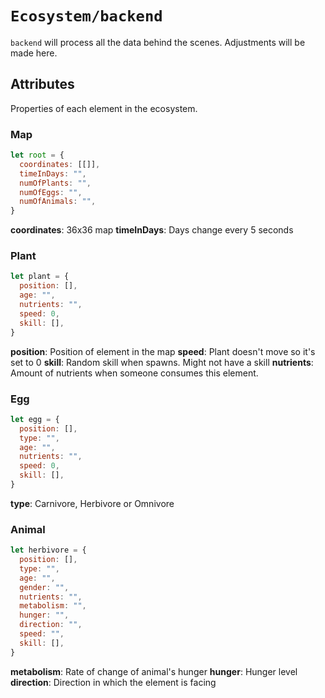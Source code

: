 # `Ecosystem/backend`

`backend` will process all the data behind the scenes. Adjustments will be made here.

## Attributes

Properties of each element in the ecosystem.

### Map
```javascript
let root = {
  coordinates: [[]],
  timeInDays: "",
  numOfPlants: "",
  numOfEggs: "",
  numOfAnimals: "",
}
```
**coordinates**: 36x36 map
**timeInDays**: Days change every 5 seconds

### Plant
```javascript
let plant = {
  position: [],
  age: "",
  nutrients: "",
  speed: 0,
  skill: [],
}
```
**position**: Position of element in the map
**speed**: Plant doesn't move so it's set to 0
**skill**: Random skill when spawns. Might not have a skill
**nutrients**: Amount of nutrients when someone consumes this element.

### Egg
```javascript
let egg = {
  position: [],
  type: "",
  age: "",
  nutrients: "",
  speed: 0,
  skill: [],
}
```
**type**: Carnivore, Herbivore or Omnivore

### Animal
```javascript
let herbivore = {
  position: [],
  type: "",
  age: "",
  gender: "",
  nutrients: "",
  metabolism: "",
  hunger: "",
  direction: "",
  speed: "",
  skill: [],
}
```
**metabolism**: Rate of change of animal's hunger
**hunger**: Hunger level
**direction**: Direction in which the element is facing
